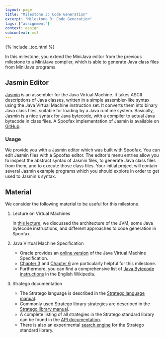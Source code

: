 ```yaml
---
layout: page
title: "Milestone 3: Code Generation"
excerpt: "Milestone 3: Code Generation"
tags: ["assignment"]
context: assign
subcontext: ms3
---
```


{% include _toc.html %}

In this milestone, you extend the MiniJava editor from the previous milestone to a MiniJava compiler, which is able to generate Java class files from MiniJava programs.

## Jasmin Editor

[Jasmin](http://jasmin.sourceforge.net/) is an assembler for the Java Virtual Machine.
It takes ASCII descriptions of Java classes, written in a simple assembler-like syntax using the Java Virtual Machine instruction set.
It converts them into binary Java class files, suitable for loading by a Java runtime system.
Basically, Jasmin is a nice syntax for Java bytecode, with a compiler to actual Java bytecode in class files.
A Spoofax implementation of Jasmin is available on [GitHub](https://github.com/MetaBorgCube/spoofax-jasmin/).

### Usage

We provide you with a Jasmin editor which was built with Spoofax.
You can edit Jasmin files with a Spoofax editor.
The editor's menu entries allow you to inspect the abstract syntax of Jasmin files, to generate Java class files from them, and to execute those class files.
Your initial project will contain several Jasmin example programs which you should explore in order to get used to Jasmin's syntax.

## Material

We consider the following material to be useful for this milestone.

1. Lecture on Virtual Machines

    In [this lecture](/lectures/techniques/virtual-machines), we discussed the architecture of the JVM, some Java bytecode instructions, and different approaches to code generation in Spoofax.

2. Java Virtual Machine Specification

    * Oracle provides an [online version][JVM] of the Java Virtual Machine Specification.
    * [Chapter 3][JVMch3] and [Chapter 6][JVMch6] are particularly helpful for this milestone.
    * Furthermore, you can find a comprehensive list of [Java Bytecode instructions][JBCInstructions] in the English Wikipedia.

[JVM]: http://docs.oracle.com/javase/specs/jvms/se8/html/
[JVMch3]: http://docs.oracle.com/javase/specs/jvms/se8/html/jvms-3.html
[JVMch6]: http://docs.oracle.com/javase/specs/jvms/se8/html/jvms-6.html
[JBCInstructions]: https://en.wikipedia.org/wiki/Java_bytecode_instruction_listings

3. Stratego documentation

    * The Stratego language is described in the [Stratego language manual][StrLang].
    * Commonly used Stratego library strategies are described in the [Stratego library manual][StrLib].
    * A complete listing of all strategies in the Stratego standard library can be found in the [API documentation][StrLibRef].
    * There is also an experimental [search engine][StrLibSearch] for the Stratego standard library.

[StrLang]: http://metaborg.org/en/latest/source/langdev/meta/lang/stratego/index.html
[StrLib]: http://metaborg.org/en/latest/source/langdev/meta/libraries/stratego/index.html
[StrLibRef]: http://releases.strategoxt.org/docs/api/libstratego-lib/stable/docs/
[StrLibSearch]: http://xdoc.martkolthof.nl/
